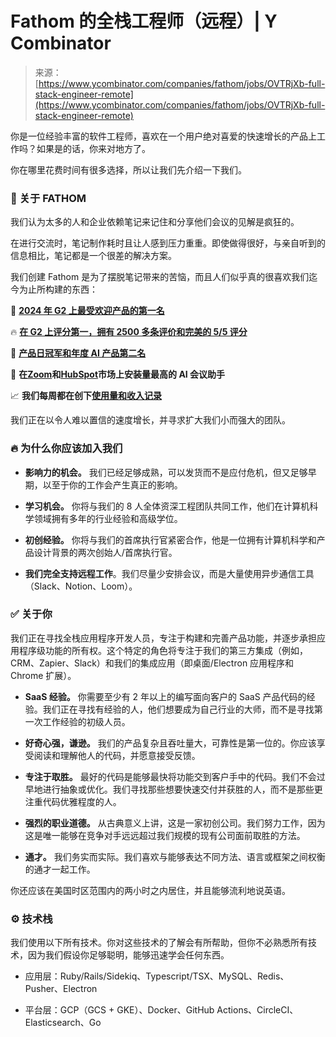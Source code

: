 <!--yml

类别：未分类

时间：2024-05-27 14:51:19

-->

# Fathom 的全栈工程师（远程）| Y Combinator

> 来源：[https://www.ycombinator.com/companies/fathom/jobs/OVTRjXb-full-stack-engineer-remote](https://www.ycombinator.com/companies/fathom/jobs/OVTRjXb-full-stack-engineer-remote)

你是一位经验丰富的软件工程师，喜欢在一个用户绝对喜爱的快速增长的产品上工作吗？如果是的话，你来对地方了。

你在哪里花费时间有很多选择，所以让我们先介绍一下我们。

### 🚀 关于 FATHOM

我们认为太多的人和企业依赖笔记来记住和分享他们会议的见解是疯狂的。

在进行交流时，笔记制作耗时且让人感到压力重重。即使做得很好，与亲自听到的信息相比，笔记都是一个很差的解决方案。

我们创建 Fathom 是为了摆脱笔记带来的苦恼，而且人们似乎真的很喜欢我们迄今为止所构建的东西：

🥇 [**2024 年 G2 上最受欢迎产品的第一名**](https://www.g2.com/best-software-companies/highest-satisfaction)

🔥 [**在 G2 上评分第一，拥有 2500 多条评价和完美的 5/5 评分**](https://www.g2.com/products/fathom-2021-09-22/reviews)

🥇 [**产品日冠军和年度 AI 产品第二名**](https://www.producthunt.com/posts/fathom-2)

🚀 **在**[**Zoom**](https://marketplace.zoom.us/apps/JgSwuY4ZSGim6_OPRZV0Ig)**和**[**HubSpot**](https://app.hubspot.com/ecosystem/20372723/marketplace/apps/sales/sales-enablement/ai-notetaker-by-fathom)**市场上安装量最高的 AI 会议助手**

📈 **我们每周都在创下**[**使用量和收入记录**](https://drive.google.com/file/d/1yOOdjOw8cGkk5ga4MjL4xX_LUxNbh3tD/view?usp=sharing)

我们正在以令人难以置信的速度增长，并寻求扩大我们小而强大的团队。

### 🔥 为什么你应该加入我们

+   **影响力的机会。** 我们已经足够成熟，可以发货而不是应付危机，但又足够早期，以至于你的工作会产生真正的影响。

+   **学习机会。** 你将与我们的 8 人全体资深工程团队共同工作，他们在计算机科学领域拥有多年的行业经验和高级学位。

+   **初创经验。** 你将与我们的首席执行官紧密合作，他是一位拥有计算机科学和产品设计背景的两次创始人/首席执行官。

+   **我们完全支持远程工作**。我们尽量少安排会议，而是大量使用异步通信工具（Slack、Notion、Loom）。

### ✅ 关于你

我们正在寻找全栈应用程序开发人员，专注于构建和完善产品功能，并逐步承担应用程序级功能的所有权。这个特定的角色将专注于我们的第三方集成（例如，CRM、Zapier、Slack）和我们的集成应用（即桌面/Electron 应用程序和 Chrome 扩展）。

+   **SaaS 经验。** 你需要至少有 2 年以上的编写面向客户的 SaaS 产品代码的经验。我们正在寻找有经验的人，他们想要成为自己行业的大师，而不是寻找第一次工作经验的初级人员。

+   **好奇心强，谦逊。** 我们的产品复杂且吞吐量大，可靠性是第一位的。你应该享受阅读和理解他人的代码，并愿意接受反馈。

+   **专注于取胜。** 最好的代码是能够最快将功能交到客户手中的代码。我们不会过早地进行抽象或优化。我们寻找那些想要快速交付并获胜的人，而不是那些更注重代码优雅程度的人。

+   **强烈的职业道德。** 从古典意义上讲，这是一家初创公司。我们努力工作，因为这是唯一能够在竞争对手远远超过我们规模的现有公司面前取胜的方法。

+   **通才。** 我们务实而实际。我们喜欢与能够表达不同方法、语言或框架之间权衡的通才一起工作。

你还应该在美国时区范围内的两小时之内居住，并且能够流利地说英语。

### ⚙️ 技术栈

我们使用以下所有技术。你对这些技术的了解会有所帮助，但你不必熟悉所有技术，因为我们假设你足够聪明，能够迅速学会任何东西。

+   应用层：Ruby/Rails/Sidekiq、Typescript/TSX、MySQL、Redis、Pusher、Electron

+   平台层：GCP（GCS + GKE）、Docker、GitHub Actions、CircleCI、Elasticsearch、Go

